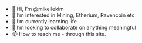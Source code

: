 - 👋 Hi, I’m @mikellekim
- 👀 I’m interested in Mining, Etherium, Ravencoin etc
- 🌱 I’m currently learning life
- 💞️ I’m looking to collaborate on anything meaningful
- 📫 How to reach me - through this site.

<!---
mikellekim/mikellekim is a ✨ special ✨ repository because its `README.md` (this file) appears on your GitHub profile.
You can click the Preview link to take a look at your changes.
--->
